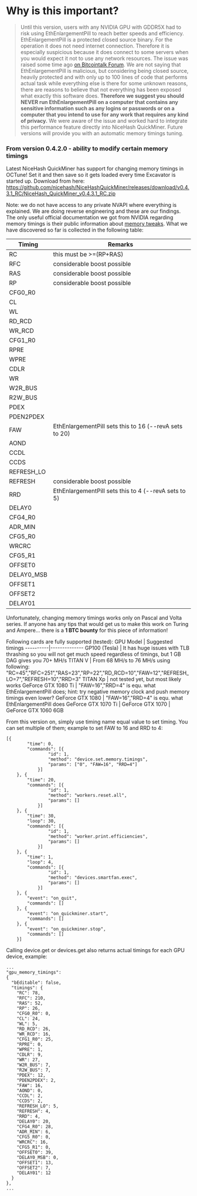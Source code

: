 # Why is this important? 
> Until this version, users with any NVIDIA GPU with GDDR5X had to risk using EthEnlargementPill to reach better speeds and efficiency. EthEnlargementPill is a protected closed source binary. For the operation it does not need internet connection. Therefore it is especially suspicious because it does connect to some servers when you would expect it not to use any network resources. The issue was raised some time ago [on Bitcointalk Forum](https://bitcointalk.org/index.php?topic=3370685.msg36788784#msg36788784). We are not saying that EthEnlargementPill is malicious, but considering being closed source, heavily protected and with only up to 100 lines of code that performs actual task while everything else is there for some unknown reasons, there are reasons to believe that not everything has been exposed what exactly this software does. **Therefore we suggest you should NEVER run EthEnlargementPill on a computer that contains any sensitive information such as any logins or passwords or on a computer that you intend to use for any work that requires any kind of privacy.** We were aware of the issue and worked hard to integrate this performance feature directly into NiceHash QuickMiner. Future versions will provide you with an automatic memory timings tuning.


### From version 0.4.2.0 - ability to modify certain memory timings 
Latest NiceHash QuickMiner has support for changing memory timings in OCTune! Set it and then save so it gets loaded every time Excavator is started up.
Download from here: https://github.com/nicehash/NiceHashQuickMiner/releases/download/v0.4.3.1_RC/NiceHash_QuickMiner_v0.4.3.1_RC.zip

Note: we do not have access to any private NVAPI where everything is explained. We are doing reverse engineering and these are our findings. The only useful official documentation we got from NVIDIA regarding memory timings is their public information about [memory tweaks](https://nvidia.github.io/open-gpu-doc/MemoryTweakTable/MemoryTweakTable.html). What we have discovered so far is collected in the following table:

Timing | Remarks
-----|-------
RC | this must be >=(RP+RAS) 
RFC | considerable boost possible
RAS | considerable boost possible
RP | considerable boost possible
CFG0_R0 |
CL | 
WL | 
RD_RCD | 
WR_RCD |
CFG1_R0 |
RPRE | 
WPRE | 
CDLR | 
WR | 
W2R_BUS | 
R2W_BUS | 
PDEX | 
PDEN2PDEX | 
FAW | EthEnlargementPill sets this to 16 (--revA sets to 20)
AOND | 
CCDL | 
CCDS | 
REFRESH_LO | 
REFRESH | considerable boost possible
RRD | EthEnlargementPill sets this to 4 (--revA sets to 5)
DELAY0 | 
CFG4_R0 |
ADR_MIN | 
CFG5_R0 |
WRCRC | 
CFG5_R1 |
OFFSET0 | 
DELAY0_MSB | 
OFFSET1 | 
OFFSET2 | 
DELAY01 | 

Unfortunately, changing memory timings works only on Pascal and Volta series. If anyone has any tips that would get us to make this work on Turing and Ampere... there is a **1 BTC bounty** for this piece of information!

Following cards are fully supported (tested):
GPU Model | Suggested timings
----------|--------------
GP100 (Tesla) | It has huge issues with TLB thrashing so you will not get much speed regardless of timings, but 1 GB DAG gives you 70+ MH/s
TITAN V | From 68 MH/s to 76 MH/s using following: "RC=45","RFC=251","RAS=23","RP=22","RD_RCD=10","FAW=12","REFRESH_LO=7","REFRESH=10","RRD=3"
TITAN Xp | not tested yet, but most likely works
GeForce GTX 1080 Ti | "FAW=16","RRD=4" is equ. what EthEnlargementPill does; hint: try negative memory clock and push memory timings even lower?
GeForce GTX 1080 | "FAW=16","RRD=4" is equ. what EthEnlargementPill does
GeForce GTX 1070 Ti |
GeForce GTX 1070 |
GeForce GTX 1060 6GB

From this version on, simply use timing name equal value to set timing. You can set multiple of them; example to set FAW to 16 and RRD to 4:
```
[{
		"time": 0,
		"commands": [{
				"id": 1,
				"method": "device.set.memory.timings",
				"params": ["0", "FAW=16", "RRD=4"]
			}]
	}, {
		"time": 20,
		"commands": [{
				"id": 1,
				"method": "workers.reset.all",
				"params": []
			}]
	}, {
		"time": 30,
		"loop": 30,
		"commands": [{
				"id": 1,
				"method": "worker.print.efficiencies",
				"params": []
			}]
	}, {
		"time": 1,
		"loop": 4,
		"commands": [{
				"id": 1,
				"method": "devices.smartfan.exec",
				"params": []
			}]
	}, {
		"event": "on_quit",
		"commands": []
	}, {
		"event": "on_quickminer.start",
		"commands": []
	}, {
		"event": "on_quickminer.stop",
		"commands": []
	}]
```

Calling device.get or devices.get also returns actual timings for each GPU device, example:
```
...
"gpu_memory_timings":
{
  "bEditable": false,
  "timings": {
    "RC": 78,
    "RFC": 210,
    "RAS": 52,
    "RP": 26,
    "CFG0_R0": 0,
    "CL": 24,
    "WL": 5,
    "RD_RCD": 26,
    "WR_RCD": 16,
    "CFG1_R0": 25,
    "RPRE": 0,
    "WPRE": 1,
    "CDLR": 9,
    "WR": 27,
    "W2R_BUS": 7,
    "R2W_BUS": 7,
    "PDEX": 12,
    "PDEN2PDEX": 2,
    "FAW": 16,
    "AOND": 0,
    "CCDL": 2,
    "CCDS": 2,
    "REFRESH_LO": 5,
    "REFRESH": 4,
    "RRD": 4,
    "DELAY0": 20,
    "CFG4_R0": 28,
    "ADR_MIN": 6,
    "CFG5_R0": 0,
    "WRCRC": 16,
    "CFG5_R1": 0,
    "OFFSET0": 39,
    "DELAY0_MSB": 0,
    "OFFSET1": 13,
    "OFFSET2": 7,
    "DELAY01": 12
  }
},
...
```